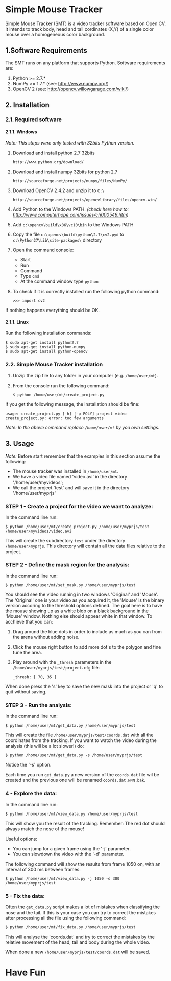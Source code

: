 # Simple Mouse Tracker

Simple Mouse Tracker (SMT) is a video tracker software based on Open CV. It intends to track body, head and tail cordinates (X,Y) of a single color mouse over a homogeneous color background.

## 1.Software Requirements

The SMT runs on any platform that supports Python. Software requirements are:

1. Python >= 2.7.*
2. NumPy  >= 1.7.*  (see: http://www.numpy.org/)
3. OpenCV 2         (see: http://opencv.willowgarage.com/wiki/)

## 2. Installation

### 2.1. Required software

#### 2.1.1. Windows

_Note: This steps were only tested with 32bits Python version._

1. Download and install python 2.7 32bits

    `http://www.python.org/download/`
    
2. Download and install numpy 32bits for python 2.7

    `http://sourceforge.net/projects/numpy/files/NumPy/`

3. Download OpenCV 2.4.2 and unzip it to `C:\`

    `http://sourceforge.net/projects/opencvlibrary/files/opencv-win/`

4. Add Python to the Windows PATH.
    _(check here how to: http://www.computerhope.com/issues/ch000549.htm)_

5. Add `c:\opencv\build\x86\vc10\bin` to the Windows PATH

6. Copy the file `c:\opencv\build\python\2.7\cv2.pyd` to `c:\Python27\Lib\site-packages\` directory

7. Open the command console:
    * Start
    * Run
    * Command
    * Type `cmd`
    * At the command window type `python`

8. To check if it is correctly installed run the following python command:

    `>>> import cv2`

If nothing happens everything should be OK.

#### 2.1.1. Linux

Run the following installation commands:
   
    $ sudo apt-get install python2.7
    $ sudo apt-get install python-numpy
    $ sudo apt-get install python-opencv

### 2.2. Simple Mouse Tracker installation

1. Unzip the zip file to any folder in your computer (e.g. `/home/user/mt`).

2. From the console run the following command:

    `$ python /home/user/mt/create_project.py`

If you get the following message, the installation should be fine:
    
    usage: create_project.py [-h] [-p POLY] project video
    create_project.py: error: too few arguments

_Note: In the above command replace `/home/user/mt` by you own settings._

## 3. Usage

_Note:_ Before start remember that the examples in this section assume the following:

* The mouse tracker was installed in `/home/user/mt`.
* We have a video file named 'video.avi' in the directory '/home/user/myvideos';
* We call the project 'test' and will save it in the directory '/home/user/myprjs'

### STEP 1 - Create a project for the video we want to analyze:

In the command line run:

    $ python /home/user/mt/create_project.py /home/user/myprjs/test /home/user/myvideos/video.avi

This will create the subdirectory `test` under the directory `/home/user/myprjs`. This directory will contain all the data files relative to the project.

### STEP 2 - Define the mask region for the analysis:

In the command line run:

    $ python /home/user/mt/set_mask.py /home/user/myprjs/test

You should see the video running in two windows 'Original' and 'Mouse'. The 'Original' one is your video as you acquired it, the 'Mouse' is the binary version accoring to the threshold options defined. The goal here is to have the mouse showing up as a white blob on a black background in the 'Mouse' window. Nothing else should appear white in that window. To acchieve that you can:

1. Drag around the blue dots in order to include as much as you can from the arena without adding noise.
2. Click the mouse right button to add more dot's to the polygon and fine tune the area.
3. Play around with the `_thresh` parameters in the `/home/user/myprjs/test/project.cfg` file:

    `_thresh: [ 70, 35 ]`

When done press the 's' key to save the new mask into the project or 'q' to quit without saving.

### STEP 3 - Run the analysis:

In the command line run:

    $ python /home/user/mt/get_data.py /home/user/myprjs/test

This will create the file `/home/user/myprjs/test/coords.dat` with all the coordinates from the tracking. If you want to watch the video during the analysis (this will be a lot slower!) do:

    $ python /home/user/mt/get_data.py -s /home/user/myprjs/test

Notice the '-s' option.

Each time you run `get_data.py` a new version of the `coords.dat` file wil be created and the previous one will be renamed `coords.dat.NNN.bak`.

### 4 - Explore the data:

In the command line run:

    $ python /home/user/mt/view_data.py /home/user/myprjs/test

This will show you the result of the tracking. Remember: The red dot should always match the nose of the mouse!

Useful options:

* You can jump for a given frame using the '-j' parameter.
* You can slowdown the video with the '-d' parameter.

The following command will show the results from frame 1050 on, with an interval of 300 ms between frames:

    $ python /home/user/mt/view_data.py -j 1050 -d 300 /home/user/myprjs/test

### 5 - Fix the data:

Often the `get_data.py` script makes a lot of mistakes when classifying the nose and the tail. If this is your case you can try to correct the mistakes after processing all the file using the following command:

    $ python /home/user/mt/fix_data.py /home/user/myprjs/test

This will analyse the 'coords.dat' and try to correct the mistakes by the relative movement of the head, tail and body during the whole video.

When done a new `/home/user/myprjs/test/coords.dat` will be saved.

# Have Fun
    

